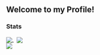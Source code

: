 ## Welcome to my Profile!

### Stats
<a href="https://github.com/catvirt/catvirt">
  <img align="center" src="https://github-readme-stats.vercel.app/api?username=catvirt&theme=onedark&layout=compact"/>
</a>
&nbsp;
<a href="https://github.com/catvirt/catvirt">
    <img align="center" src="https://github-readme-stats.vercel.app/api/top-langs/?username=catvirt&theme=onedark&layout=default"/>
</a>
<br>
<a href="https://github.com/catvirt/catvirt">
    <img align="center" src="https://komarev.com/ghpvc/?username=catvirt&color=DF6D74&style=plastic&label=Profile Views"/>
</a>
